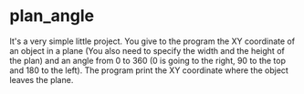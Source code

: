 # plan_angle

It's a very simple little project. You give to the program the XY coordinate of an object in a plane (You also need to specify the width and the height of the plan)
and an angle from 0 to 360 (0 is going to the right, 90 to the top and 180 to the left). The program print the XY coordinate where the object leaves the plane.
